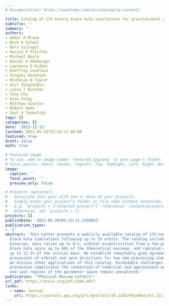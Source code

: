 ```yaml
---
# Documentation: https://wowchemy.com/docs/managing-content/

title: Catalog of 174 binary black hole simulations for gravitational wave astronomy
subtitle: ''
summary: ''
authors:
- Abdul H Mroue
- Mark A Scheel
- Bela Szilagyi
- Harald P Pfeiffer
- Michael Boyle
- Daniel A Hemberger
- Lawrence E Kidder
- Geoffrey Lovelace
- Serguei Ossokine
- Nicholas W Taylor
- Anıl Zenginoğlu
- Luisa T Buchman
- Tony Chu
- Evan Foley
- Matthew Giesler
- Robert Owen
- Saul A Teukolsky
tags: []
categories: []
date: '2013-12-11'
lastmod: 2021-05-25T22:33:11-04:00
featured: true
draft: false
math: true

# Featured image
# To use, add an image named `featured.jpg/png` to your page's folder.
# Focal points: Smart, Center, TopLeft, Top, TopRight, Left, Right, BottomLeft, Bottom, BottomRight.
image:
  caption: ''
  focal_point: ''
  preview_only: false

# Projects (optional).
#   Associate this post with one or more of your projects.
#   Simply enter your project's folder or file name without extension.
#   E.g. `projects = ["internal-project"]` references `content/project/deep-learning/index.md`.
#   Otherwise, set `projects = []`.
projects: []
publishDate: '2021-05-26T02:33:11.135883Z'
publication_types:
- '2'
abstract: 'This Letter presents a publicly available catalog of 174 numerical binary
  black hole simulations following up to 35 orbits. The catalog includes 91 precessing
  binaries, mass ratios up to 8∶1, orbital eccentricities from a few percent to $10^{−5}$, 
  black hole spins up to 98% of the theoretical maximum, and radiated energies
  up to 11.1% of the initial mass. We establish remarkably good agreement with post-Newtonian
  precession of orbital and spin directions for two new precessing simulations, and
  we discuss other applications of this catalog. Formidable challenges remain: eg.,
  precession complicates the connection of numerical and approximate analytical waveforms,
  and vast regions of the parameter space remain unexplored.'
publication: '*Physical Review Letters*'
url_pdf: https://arxiv.org/pdf/1304.6077
links:
  - name: Journal
    url: https://journals.aps.org/prl/abstract/10.1103/PhysRevLett.111.241104
---
```

